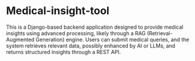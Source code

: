 ﻿# Medical-insight-tool

This is a Django-based backend application designed to provide medical insights using advanced processing, likely through a RAG (Retrieval-Augmented Generation) engine. Users can submit medical queries, and the system retrieves relevant data, possibly enhanced by AI or LLMs, and returns structured insights through a REST API.
